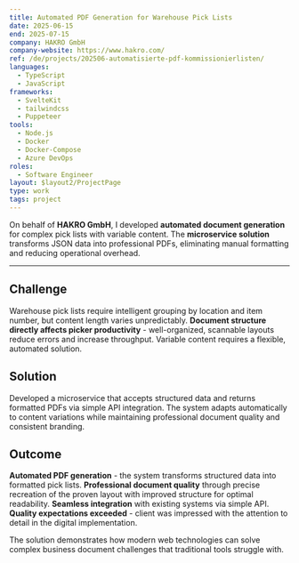 ```yaml
---
title: Automated PDF Generation for Warehouse Pick Lists
date: 2025-06-15
end: 2025-07-15
company: HAKRO GmbH
company-website: https://www.hakro.com/
ref: /de/projects/202506-automatisierte-pdf-kommissionierlisten/
languages:
  - TypeScript
  - JavaScript
frameworks:
  - SvelteKit
  - tailwindcss
  - Puppeteer
tools:
  - Node.js
  - Docker
  - Docker-Compose
  - Azure DevOps
roles:
  - Software Engineer
layout: $layout2/ProjectPage
type: work
tags: project
---
```


On behalf of **HAKRO GmbH**, I developed **automated document generation** for complex pick lists with variable content. The **microservice solution** transforms JSON data into professional PDFs, eliminating manual formatting and reducing operational overhead.

---

## Challenge

Warehouse pick lists require intelligent grouping by location and item number, but content length varies unpredictably. **Document structure directly affects picker productivity** - well-organized, scannable layouts reduce errors and increase throughput. Variable content requires a flexible, automated solution.

## Solution

Developed a microservice that accepts structured data and returns formatted PDFs via simple API integration. The system adapts automatically to content variations while maintaining professional document quality and consistent branding.

## Outcome

**Automated PDF generation** - the system transforms structured data into formatted pick lists. **Professional document quality** through precise recreation of the proven layout with improved structure for optimal readability. **Seamless integration** with existing systems via simple API. **Quality expectations exceeded** - client was impressed with the attention to detail in the digital implementation.

The solution demonstrates how modern web technologies can solve complex business document challenges that traditional tools struggle with.
